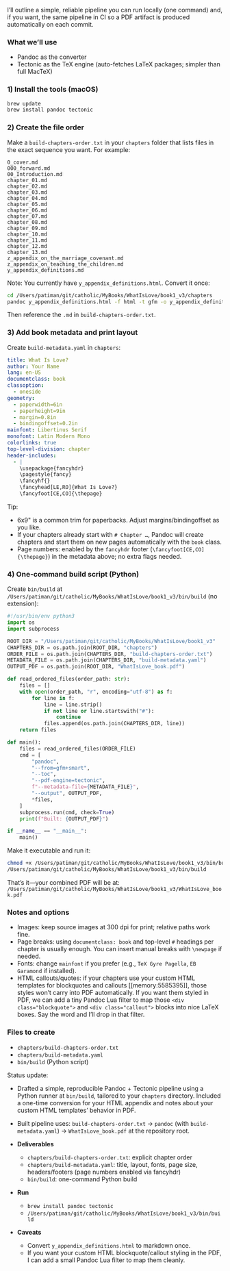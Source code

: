 I’ll outline a simple, reliable pipeline you can run locally (one command) and, if you want, the same pipeline in CI so a PDF artifact is produced automatically on each commit.

### What we’ll use
- Pandoc as the converter
- Tectonic as the TeX engine (auto-fetches LaTeX packages; simpler than full MacTeX)

### 1) Install the tools (macOS)
```bash
brew update
brew install pandoc tectonic
```

### 2) Create the file order
Make a `build-chapters-order.txt` in your `chapters` folder that lists files in the exact sequence you want. For example:
```text
0_cover.md
000_forward.md
00_Introduction.md
chapter_01.md
chapter_02.md
chapter_03.md
chapter_04.md
chapter_05.md
chapter_06.md
chapter_07.md
chapter_08.md
chapter_09.md
chapter_10.md
chapter_11.md
chapter_12.md
chapter_13.md
z_appendix_on_the_marriage_covenant.md
z_appendix_on_teaching_the_children.md
y_appendix_definitions.md
```

Note: You currently have `y_appendix_definitions.html`. Convert it once:
```bash
cd /Users/patiman/git/catholic/MyBooks/WhatIsLove/book1_v3/chapters
pandoc y_appendix_definitions.html -f html -t gfm -o y_appendix_definitions.md
```
Then reference the `.md` in `build-chapters-order.txt`.

### 3) Add book metadata and print layout
Create `build-metadata.yaml` in `chapters`:
```yaml
title: What Is Love?
author: Your Name
lang: en-US
documentclass: book
classoption:
  - oneside
geometry:
  - paperwidth=6in
  - paperheight=9in
  - margin=0.8in
  - bindingoffset=0.2in
mainfont: Libertinus Serif
monofont: Latin Modern Mono
colorlinks: true
top-level-division: chapter
header-includes:
  - |
    \usepackage{fancyhdr}
    \pagestyle{fancy}
    \fancyhf{}
    \fancyhead[LE,RO]{What Is Love?}
    \fancyfoot[CE,CO]{\thepage}
```

Tip:
- 6x9" is a common trim for paperbacks. Adjust margins/bindingoffset as you like.
- If your chapters already start with `# Chapter …`, Pandoc will create chapters and start them on new pages automatically with the `book` class.
- Page numbers: enabled by the `fancyhdr` footer (`\fancyfoot[CE,CO]{\thepage}`) in the metadata above; no extra flags needed.

### 4) One-command build script (Python)
Create `bin/build` at `/Users/patiman/git/catholic/MyBooks/WhatIsLove/book1_v3/bin/build` (no extension):
```python
#!/usr/bin/env python3
import os
import subprocess

ROOT_DIR = "/Users/patiman/git/catholic/MyBooks/WhatIsLove/book1_v3"
CHAPTERS_DIR = os.path.join(ROOT_DIR, "chapters")
ORDER_FILE = os.path.join(CHAPTERS_DIR, "build-chapters-order.txt")
METADATA_FILE = os.path.join(CHAPTERS_DIR, "build-metadata.yaml")
OUTPUT_PDF = os.path.join(ROOT_DIR, "WhatIsLove_book.pdf")

def read_ordered_files(order_path: str):
    files = []
    with open(order_path, "r", encoding="utf-8") as f:
        for line in f:
            line = line.strip()
            if not line or line.startswith("#"):
                continue
            files.append(os.path.join(CHAPTERS_DIR, line))
    return files

def main():
    files = read_ordered_files(ORDER_FILE)
    cmd = [
        "pandoc",
        "--from=gfm+smart",
        "--toc",
        "--pdf-engine=tectonic",
        f"--metadata-file={METADATA_FILE}",
        "--output", OUTPUT_PDF,
        *files,
    ]
    subprocess.run(cmd, check=True)
    print(f"Built: {OUTPUT_PDF}")

if __name__ == "__main__":
    main()
```

Make it executable and run it:
```bash
chmod +x /Users/patiman/git/catholic/MyBooks/WhatIsLove/book1_v3/bin/build
/Users/patiman/git/catholic/MyBooks/WhatIsLove/book1_v3/bin/build
```

That’s it—your combined PDF will be at:
`/Users/patiman/git/catholic/MyBooks/WhatIsLove/book1_v3/WhatIsLove_book.pdf`

### Notes and options
- Images: keep source images at 300 dpi for print; relative paths work fine.
- Page breaks: using `documentclass: book` and top-level `#` headings per chapter is usually enough. You can insert manual breaks with `\newpage` if needed.
- Fonts: change `mainfont` if you prefer (e.g., `TeX Gyre Pagella`, `EB Garamond` if installed).
- HTML callouts/quotes: if your chapters use your custom HTML templates for blockquotes and callouts [[memory:5585395]], those styles won’t carry into PDF automatically. If you want them styled in PDF, we can add a tiny Pandoc Lua filter to map those `<div class="blockquote">` and `<div class="callout">` blocks into nice LaTeX boxes. Say the word and I’ll drop in that filter.

### Files to create
- `chapters/build-chapters-order.txt`
- `chapters/build-metadata.yaml`
- `bin/build` (Python script)

Status update:
- Drafted a simple, reproducible Pandoc + Tectonic pipeline using a Python runner at `bin/build`, tailored to your `chapters` directory. Included a one-time conversion for your HTML appendix and notes about your custom HTML templates’ behavior in PDF.

- Built pipeline uses: `build-chapters-order.txt` → `pandoc` (with `build-metadata.yaml`) → `WhatIsLove_book.pdf` at the repository root.

- **Deliverables**
  - `chapters/build-chapters-order.txt`: explicit chapter order
  - `chapters/build-metadata.yaml`: title, layout, fonts, page size, headers/footers (page numbers enabled via fancyhdr)
  - `bin/build`: one-command Python build

- **Run**
  - `brew install pandoc tectonic`
  - `/Users/patiman/git/catholic/MyBooks/WhatIsLove/book1_v3/bin/build`

- **Caveats**
  - Convert `y_appendix_definitions.html` to markdown once.
  - If you want your custom HTML blockquote/callout styling in the PDF, I can add a small Pandoc Lua filter to map them cleanly.
